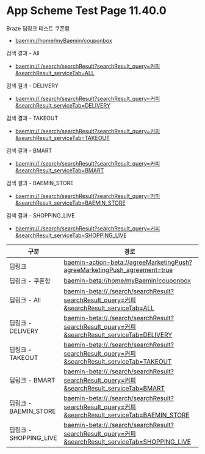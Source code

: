 # App Scheme Test Page 11.40.0

<html>
  <head></head>
  <body>
    <table class="table table-striped">
    <thead>
    <tr>
        <th scope="col">구분</th>
        <th scope="col">경로</th>
    </tr>
    </thead>
    <tbody>
    <tr>
        <td>
            딥링크
        </td>
        <td>
            <a class="baeminScheme" href="baemin-action-beta://agreeMarketingPush?agreeMarketingPush_agreement=true">
              baemin-action-beta://agreeMarketingPush?agreeMarketingPush_agreement=true
          </a>
        </td>
    </tr>
    <tr>
        <td>
            딥링크 - 쿠폰함
        </td>
        <td>
            <a class="baeminScheme" href="baemin-beta://home/myBaemin/couponbox">
              baemin-beta://home/myBaemin/couponbox
          </a>
        </td>
    </tr>
    <tr>
        <td>
            딥링크 - All
        </td>
        <td>
            <a class="baeminScheme" href="baemin-beta://./search/searchResult?searchResult_query=커피&searchResult_serviceTab=ALL">
              baemin-beta://./search/searchResult?searchResult_query=커피&searchResult_serviceTab=ALL
          </a>
        </td>
    </tr>
    <tr>
        <td>
            딥링크 - DELIVERY
        </td>
        <td>
            <a class="baeminScheme" href="baemin-beta://./search/searchResult?searchResult_query=커피&searchResult_serviceTab=DELIVERY">
              baemin-beta://./search/searchResult?searchResult_query=커피&searchResult_serviceTab=DELIVERY
          </a>
        </td>
    </tr>
    <tr>
        <td>
            딥링크 - TAKEOUT
        </td>
        <td>
            <a class="baeminScheme" href="baemin-beta://./search/searchResult?searchResult_query=커피&searchResult_serviceTab=TAKEOUT">
              baemin-beta://./search/searchResult?searchResult_query=커피&searchResult_serviceTab=TAKEOUT
          </a>
        </td>
    </tr>
    <tr>
        <td>
            딥링크 - BMART
        </td>
        <td>
            <a class="baeminScheme" href="baemin-beta://./search/searchResult?searchResult_query=커피&searchResult_serviceTab=BMART">
              baemin-beta://./search/searchResult?searchResult_query=커피&searchResult_serviceTab=BMART
          </a>
        </td>
    </tr>
    <tr>
        <td>
            딥링크 - BAEMIN_STORE
        </td>
        <td>
            <a class="baeminScheme" href="baemin-beta://./search/searchResult?searchResult_query=커피&searchResult_serviceTab=BAEMIN_STORE">
              baemin-beta://./search/searchResult?searchResult_query=커피&searchResult_serviceTab=BAEMIN_STORE
          </a>
        </td>
    </tr>
    <tr>
        <td>
            딥링크 - SHOPPING_LIVE
        </td>
        <td>
            <a class="baeminScheme" href="baemin-beta://./search/searchResult?searchResult_query=커피&searchResult_serviceTab=SHOPPING_LIVE">
              baemin-beta://./search/searchResult?searchResult_query=커피&searchResult_serviceTab=SHOPPING_LIVE
          </a>
        </td>
    </tr>
    </tbody>
    </tbody>
    
    
Braze 딥링크 테스트
쿠폰함
- <a class="baeminScheme" href="baemin://home/myBaemin/couponbox">
              baemin://home/myBaemin/couponbox
          </a>

검색 결과 - All
- <a class="baeminScheme" href="baemin://./search/searchResult?searchResult_query=커피&searchResult_serviceTab=ALL">
              baemin://./search/searchResult?searchResult_query=커피&searchResult_serviceTab=ALL
          </a>

검색 결과 - DELIVERY
- <a class="baeminScheme" href="baemin://./search/searchResult?searchResult_query=커피&searchResult_serviceTab=DELIVERY">
              baemin://./search/searchResult?searchResult_query=커피&searchResult_serviceTab=DELIVERY
          </a>
    
검색 결과 - TAKEOUT
- <a class="baeminScheme" href="baemin://./search/searchResult?searchResult_query=커피&searchResult_serviceTab=TAKEOUT">
              baemin://./search/searchResult?searchResult_query=커피&searchResult_serviceTab=TAKEOUT
          </a>
    
검색 결과 - BMART
- <a class="baeminScheme" href="baemin://./search/searchResult?searchResult_query=커피&searchResult_serviceTab=BMART">
              baemin://./search/searchResult?searchResult_query=커피&searchResult_serviceTab=BMART
          </a>
    
검색 결과 - BAEMIN_STORE
- <a class="baeminScheme" href="baemin://./search/searchResult?searchResult_query=커피&searchResult_serviceTab=BAEMIN_STORE">
              baemin://./search/searchResult?searchResult_query=커피&searchResult_serviceTab=BAEMIN_STORE
          </a>
    
검색 결과 - SHOPPING_LIVE
- <a class="baeminScheme" href="baemin://./search/searchResult?searchResult_query=커피&searchResult_serviceTab=SHOPPING_LIVE">
              baemin://./search/searchResult?searchResult_query=커피&searchResult_serviceTab=SHOPPING_LIVE
          </a>
